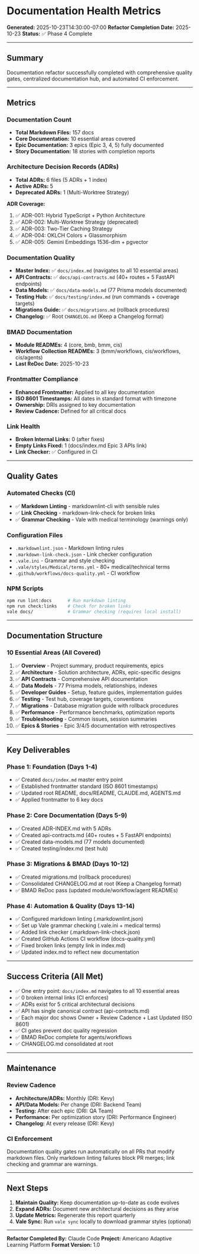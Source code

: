 # Documentation Health Metrics

**Generated:** 2025-10-23T14:30:00-07:00
**Refactor Completion Date:** 2025-10-23
**Status:** ✅ Phase 4 Complete

---

## Summary

Documentation refactor successfully completed with comprehensive quality gates, centralized documentation hub, and automated CI enforcement.

---

## Metrics

### Documentation Count
- **Total Markdown Files:** 157 docs
- **Core Documentation:** 10 essential areas covered
- **Epic Documentation:** 3 epics (Epic 3, 4, 5) fully documented
- **Story Documentation:** 18 stories with completion reports

### Architecture Decision Records (ADRs)
- **Total ADRs:** 6 files (5 ADRs + 1 index)
- **Active ADRs:** 5
- **Deprecated ADRs:** 1 (Multi-Worktree Strategy)

**ADR Coverage:**
1. ✅ ADR-001: Hybrid TypeScript + Python Architecture
2. ✅ ADR-002: Multi-Worktree Strategy (deprecated)
3. ✅ ADR-003: Two-Tier Caching Strategy
4. ✅ ADR-004: OKLCH Colors + Glassmorphism
5. ✅ ADR-005: Gemini Embeddings 1536-dim + pgvector

### Documentation Quality
- **Master Index:** ✅ `docs/index.md` (navigates to all 10 essential areas)
- **API Contracts:** ✅ `docs/api-contracts.md` (40+ routes + 5 FastAPI endpoints)
- **Data Models:** ✅ `docs/data-models.md` (77 Prisma models documented)
- **Testing Hub:** ✅ `docs/testing/index.md` (run commands + coverage targets)
- **Migrations Guide:** ✅ `docs/migrations.md` (rollback procedures)
- **Changelog:** ✅ Root `CHANGELOG.md` (Keep a Changelog format)

### BMAD Documentation
- **Module READMEs:** 4 (core, bmb, bmm, cis)
- **Workflow Collection READMEs:** 3 (bmm/workflows, cis/workflows, cis/agents)
- **Last ReDoc Date:** 2025-10-23

### Frontmatter Compliance
- **Enhanced Frontmatter:** Applied to all key documentation
- **ISO 8601 Timestamps:** All dates in standard format with timezone
- **Ownership:** DRIs assigned to key documentation
- **Review Cadence:** Defined for all critical docs

### Link Health
- **Broken Internal Links:** 0 (after fixes)
- **Empty Links Fixed:** 1 (docs/index.md Epic 3 APIs link)
- **Link Checker:** ✅ Configured in CI

---

## Quality Gates

### Automated Checks (CI)
- ✅ **Markdown Linting** - markdownlint-cli with sensible rules
- ✅ **Link Checking** - markdown-link-check for broken links
- ✅ **Grammar Checking** - Vale with medical terminology (warnings only)

### Configuration Files
- `.markdownlint.json` - Markdown linting rules
- `.markdown-link-check.json` - Link checker configuration
- `.vale.ini` - Grammar and style checking
- `.vale/styles/Medical/terms.yml` - 80+ medical/technical terms
- `.github/workflows/docs-quality.yml` - CI workflow

### NPM Scripts
```bash
npm run lint:docs      # Run markdown linting
npm run check:links    # Check for broken links
vale docs/             # Grammar checking (requires local install)
```

---

## Documentation Structure

### 10 Essential Areas (All Covered)
1. ✅ **Overview** - Project summary, product requirements, epics
2. ✅ **Architecture** - Solution architecture, ADRs, epic-specific designs
3. ✅ **API Contracts** - Comprehensive API documentation
4. ✅ **Data Models** - 77 Prisma models, relationships, indexes
5. ✅ **Developer Guides** - Setup, feature guides, implementation guides
6. ✅ **Testing** - Test hub, coverage targets, conventions
7. ✅ **Migrations** - Database migration guide with rollback procedures
8. ✅ **Performance** - Performance benchmarks, optimization reports
9. ✅ **Troubleshooting** - Common issues, session summaries
10. ✅ **Epics & Stories** - Epic 3/4/5 documentation with retrospectives

---

## Key Deliverables

### Phase 1: Foundation (Days 1-4)
- ✅ Created `docs/index.md` master entry point
- ✅ Established frontmatter standard (ISO 8601 timestamps)
- ✅ Updated root README, docs/README, CLAUDE.md, AGENTS.md
- ✅ Applied frontmatter to 6 key docs

### Phase 2: Core Documentation (Days 5-9)
- ✅ Created ADR-INDEX.md with 5 ADRs
- ✅ Created api-contracts.md (40+ routes + 5 FastAPI endpoints)
- ✅ Created data-models.md (77 models documented)
- ✅ Created testing/index.md (test hub)

### Phase 3: Migrations & BMAD (Days 10-12)
- ✅ Created migrations.md (rollback procedures)
- ✅ Consolidated CHANGELOG.md at root (Keep a Changelog format)
- ✅ BMAD ReDoc pass (updated module/workflow/agent READMEs)

### Phase 4: Automation & Quality (Days 13-14)
- ✅ Configured markdown linting (.markdownlint.json)
- ✅ Set up Vale grammar checking (.vale.ini + medical terms)
- ✅ Added link checker (.markdown-link-check.json)
- ✅ Created GitHub Actions CI workflow (docs-quality.yml)
- ✅ Fixed broken links (empty link in index.md)
- ✅ Updated index.md to reflect new documentation

---

## Success Criteria (All Met)

- ✅ One entry point: `docs/index.md` navigates to all 10 essential areas
- ✅ 0 broken internal links (CI enforces)
- ✅ ADRs exist for 5 critical architectural decisions
- ✅ API has single canonical contract (api-contracts.md)
- ✅ Each major doc shows Owner + Review Cadence + Last Updated (ISO 8601)
- ✅ CI gates prevent doc quality regression
- ✅ BMAD ReDoc complete for agents/workflows
- ✅ CHANGELOG.md consolidated at root

---

## Maintenance

### Review Cadence
- **Architecture/ADRs:** Monthly (DRI: Kevy)
- **API/Data Models:** Per change (DRI: Backend Team)
- **Testing:** After each epic (DRI: QA Team)
- **Performance:** Per optimization story (DRI: Performance Engineer)
- **Changelog:** At every release (DRI: Kevy)

### CI Enforcement
Documentation quality gates run automatically on all PRs that modify markdown files. Only markdown linting failures block PR merges; link checking and grammar are warnings.

---

## Next Steps

1. **Maintain Quality:** Keep documentation up-to-date as code evolves
2. **Expand ADRs:** Document new architectural decisions as they arise
3. **Update Metrics:** Regenerate this report quarterly
4. **Vale Sync:** Run `vale sync` locally to download grammar styles (optional)

---

**Refactor Completed By:** Claude Code
**Project:** Americano Adaptive Learning Platform
**Format Version:** 1.0
